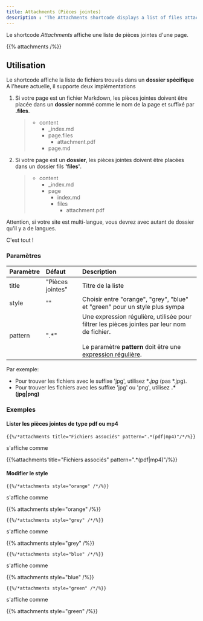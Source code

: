 ```yaml
---
title: Attachments (Pièces jointes)
description : "The Attachments shortcode displays a list of files attached to a page."
---
```


Le shortcode *Attachments* affiche une liste de pièces jointes d'une page.

{{% attachments /%}}

## Utilisation

Le shortcode affiche la liste de fichiers trouvés dans un **dossier spécifique**
A l'heure actuelle, il supporte deux implémentations

1. Si votre page est un fichier Markdown, les pièces jointes doivent être placée dans un **dossier** nommé comme le nom de la page et suffixé par **.files**.

    > * content
    >   * _index.md
    >   * page.files
    >      * attachment.pdf
    >   * page.md

2. Si votre page est un **dossier**, les pièces jointes doivent être placées dans un dossier fils **'files'**.

    > * content
    >   * _index.md
    >   * page
    >      * index.md
    >      * files
    >          * attachment.pdf

Attention, si votre site est multi-langue, vous devrez avec autant de dossier qu'il y a de langues.

C'est tout !

### Paramètres

| Paramètre | Défaut | Description |
|:--|:--|:--|
| title | "Pièces jointes" | Titre de la liste  |
| style | "" | Choisir entre "orange", "grey", "blue" et "green" pour un style plus sympa |
| pattern | ".*" | Une expression régulière, utilisée pour filtrer les pièces jointes par leur nom de fichier. <br/><br/>Le paramètre **pattern** doit être une [expression régulière](https://en.wikipedia.org/wiki/Regular_expression).

Par exemple:

* Pour trouver les fichiers avec le suffixe 'jpg', utilisez **.*jpg** (pas *.jpg).
* Pour trouver les fichiers avec les suffixe 'jpg' ou 'png', utilisez **.*(jpg|png)**

### Exemples

#### Lister les pièces jointes de type pdf ou mp4


    {{%/*attachments title="Fichiers associés" pattern=".*(pdf|mp4)"/*/%}}

s'affiche comme

{{%attachments title="Fichiers associés" pattern=".*(pdf|mp4)"/%}}

#### Modifier le style

    {{%/*attachments style="orange" /*/%}}

s'affiche comme

{{% attachments style="orange" /%}}


    {{%/*attachments style="grey" /*/%}}

s'affiche comme

{{% attachments style="grey" /%}}

    {{%/*attachments style="blue" /*/%}}

s'affiche comme

{{% attachments style="blue" /%}}
    
    {{%/*attachments style="green" /*/%}}

s'affiche comme

{{% attachments style="green" /%}}